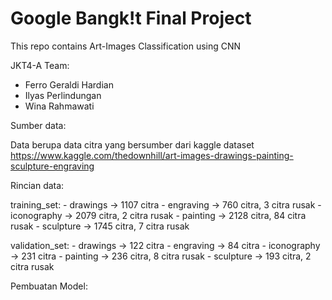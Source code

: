 # Google Bangk!t Final Project
This repo contains Art-Images Classification using CNN

JKT4-A Team:
- Ferro Geraldi Hardian
- Ilyas Perlindungan
- Wina Rahmawati

Sumber data:

Data berupa data citra yang bersumber dari kaggle dataset https://www.kaggle.com/thedownhill/art-images-drawings-painting-sculpture-engraving

Rincian data:

  training_set:
    - drawings -> 1107 citra
    - engraving -> 760 citra, 3 citra rusak
    - iconography -> 2079 citra, 2 citra rusak
    - painting -> 2128 citra, 84 citra rusak 
    - sculpture -> 1745 citra, 7 citra rusak
    
  validation_set:
    - drawings -> 122 citra
    - engraving -> 84 citra
    - iconography -> 231 citra
    - painting -> 236 citra, 8 citra rusak
    - sculpture -> 193 citra, 2 citra rusak

Pembuatan Model:



